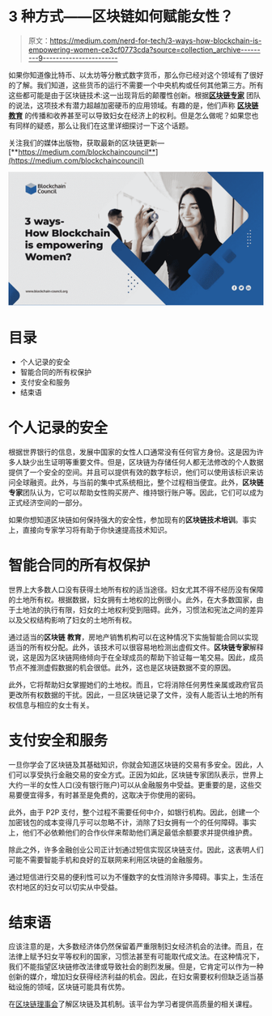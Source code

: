 # 3 种方式——区块链如何赋能女性？

> 原文：<https://medium.com/nerd-for-tech/3-ways-how-blockchain-is-empowering-women-ce3cf0773cda?source=collection_archive---------9----------------------->

如果你知道像比特币、以太坊等分散式数字货币，那么你已经对这个领域有了很好的了解。我们知道，这些货币的运行不需要一个中央机构或任何其他第三方。所有这些都可能是由于区块链技术:这一出现背后的颠覆性创新。根据[**区块链专家**](https://www.blockchain-council.org/certifications/certified-blockchain-professional-expert/) 团队的说法，这项技术有潜力超越加密硬币的应用领域。有趣的是，他们声称 [**区块链教育**](https://www.blockchain-council.org/blockchain/why-blockchain-education-should-be-incorporated-into-colleges/) 的传播和收养甚至可以导致妇女在经济上的权利。但是怎么做呢？如果您也有同样的疑惑，那么让我们在这里详细探讨一下这个话题。

关注我们的媒体出版物，获取最新的区块链更新—[**https://medium.com/blockchaincouncil**](https://medium.com/blockchaincouncil)

![](img/fb76149430a8d0c4b3c120dbd360e116.png)

# 目录

*   个人记录的安全
*   智能合同的所有权保护
*   支付安全和服务
*   结束语

# 个人记录的安全

根据世界银行的信息，发展中国家的女性人口通常没有任何官方身份。这是因为许多人缺少出生证明等重要文件。但是，区块链为存储任何人都无法修改的个人数据提供了一个安全的空间。并且可以提供有效的数字标识，他们可以使用该标识来访问全球融资。此外，与当前的集中式系统相比，整个过程相当便宜。此外，**区块链专家**团队认为，它可以帮助女性购买房产、维持银行账户等。因此，它们可以成为正式经济空间的一部分。

如果你想知道区块链如何保持强大的安全性，参加现有的**区块链技术培训**。事实上，直接向专家学习将有助于你快速提高技术知识。

# 智能合同的所有权保护

世界上大多数人口没有获得土地所有权的适当途径。妇女尤其不得不经历没有保障的土地所有权。根据数据，妇女拥有土地权的比例很小。此外，在大多数国家，由于土地法的执行有限，妇女的土地权利受到阻碍。此外，习惯法和宪法之间的差异以及父权结构影响了妇女的土地所有权。

通过适当的**区块链** **教育**，房地产销售机构可以在这种情况下实施智能合同以实现适当的所有权分配。此外，该技术可以很容易地检测出虚假文件。**区块链专家**解释说，这是因为区块链网络倾向于在全球成员的帮助下验证每一笔交易。因此，成员节点不推测虚假数据的机会很低。此外，这也是区块链数据不变的原因。

此外，它将帮助妇女掌握她们的土地权。而且，它将消除任何男性亲属或政府官员更改所有权数据的干扰。因此，一旦区块链记录了文件，没有人能否认土地的所有权信息与相应的女士有关。

# 支付安全和服务

一旦你学会了区块链及其基础知识，你就会知道区块链的交易有多安全。因此，人们可以享受执行金融交易的安全方式。正因为如此，区块链专家团队表示，世界上大约一半的女性人口(没有银行账户)可以从金融服务中受益。更重要的是，这些交易要便宜得多，有时甚至是免费的，这取决于你使用的密码。

此外，由于 P2P 支付，整个过程不需要任何中介，如银行机构。因此，创建一个加密钱包的成本变得几乎可以忽略不计，消除了妇女拥有一个的任何障碍。事实上，他们不必依赖他们的合作伙伴来帮助他们满足最低余额要求并提供维护费。

除此之外，许多金融创业公司正计划通过短信实现区块链支付。因此，这表明人们可能不需要智能手机和良好的互联网来利用区块链的金融服务。

通过短信进行交易的便利性可以为不懂数字的女性消除许多障碍。事实上，生活在农村地区的妇女可以切实从中受益。

# 结束语

应该注意的是，大多数经济体仍然保留着严重限制妇女经济机会的法律。而且，在法律上赋予妇女平等权利的国家，习惯法甚至有可能取代成文法。在这种情况下，我们不能指望区块链修改法律或导致社会的剧烈发展。但是，它肯定可以作为一种创新的媒介，增加妇女获得经济利益的机会。因此，在妇女需要权利但缺乏适当基础设施的领域，区块链可能具有优势。

在[区块链理事会](https://www.blockchain-council.org/)了解区块链及其机制。该平台为学习者提供高质量的相关课程。